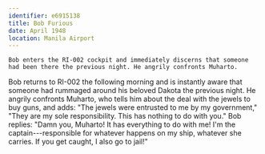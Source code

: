 ```yaml
---
identifier: e6915138
title: Bob Furious
date: April 1948 
location: Manila Airport
---
```


``` synopsis
Bob enters the RI-002 cockpit and immediately discerns that someone had been there the previous night. He angrily confronts Muharto. 
```

Bob returns to RI-002 the following morning and is instantly aware that
someone had rummaged around his beloved Dakota the previous night. He
angrily confronts Muharto, who tells him about the deal with the jewels
to buy guns, and adds: "The jewels were entrusted to me by my
government," "They are my sole responsibility. This has nothing to do
with you." Bob replies: "Damn you, Muharto! It has everything to do with
me! I'm the captain---responsible for whatever happens on my ship,
whatever she carries. If you get caught, I also go to jail!"
